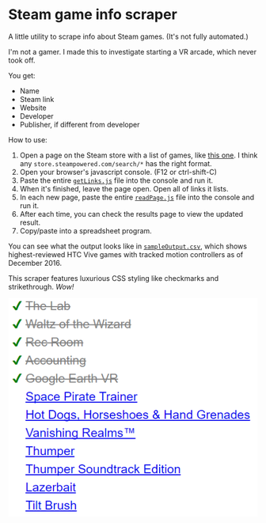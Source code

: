 # Steam game info scraper

A little utility to scrape info about Steam games. (It's not fully automated.)

I'm not a gamer. I made this to investigate starting a VR arcade, which never took off.

You get:

* Name
* Steam link
* Website
* Developer
* Publisher, if different from developer

How to use:

1. Open a page on the Steam store with a list of games, like  [this one](http://store.steampowered.com/search/?sort_by=Reviews_DESC&vrsupport=101%2C201). I think any `store.steampowered.com/search/*` has the right format.
1. Open your browser's javascript console. (F12 or ctrl-shift-C)
1. Paste the entire [`getLinks.js`](getLinks.js) file into the console and run it.
1. When it's finished, leave the page open. Open all of links it lists.
1. In each new page, paste the entire [`readPage.js`](readPage.js) file into the console and run it.
1. After each time, you can check the results page to view the updated result.
1. Copy/paste into a spreadsheet program.

You can see what the output looks like in [`sampleOutput.csv`](sampleOutput.csv), which shows highest-reviewed HTC Vive games with tracked motion controllers as of December 2016.


This scraper features luxurious CSS styling like checkmarks and strikethrough. *Wow!*

<p align="center" style="text-align: center">
<img src="listOfGames.png?raw=true" alt="List of games">
</p>
